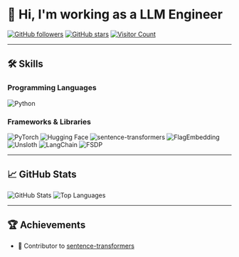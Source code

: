 # 👋 Hi, I'm working as a LLM Engineer

[![GitHub followers](https://img.shields.io/github/followers/daegonYu?label=Follow&style=social)](https://github.com/daegonYu)
[![GitHub stars](https://img.shields.io/github/stars/daegonYu?label=Stars&style=social)](https://github.com/daegonYu)
[![Visitor Count](https://visitor-badge.laobi.icu/badge?page_id=daegonYu.daegonYu)](https://github.com/daegonYu)

---

## 🛠️ Skills

### Programming Languages
![Python](https://img.shields.io/badge/Python-3776AB?logo=python&logoColor=white)

### Frameworks & Libraries
![PyTorch](https://img.shields.io/badge/PyTorch-EE4C2C?logo=pytorch&logoColor=white)
![Hugging Face](https://img.shields.io/badge/HuggingFace-FFD54F?logo=huggingface&logoColor=black)
![sentence-transformers](https://img.shields.io/badge/sentence--transformers-blue)
![FlagEmbedding](https://img.shields.io/badge/FlagEmbedding-green)
![Unsloth](https://img.shields.io/badge/Unsloth-purple)
![LangChain](https://img.shields.io/badge/LangChain-orange)
![FSDP](https://img.shields.io/badge/FSDP-lightblue)

---

## 📈 GitHub Stats
![GitHub Stats](https://github-readme-stats.vercel.app/api?username=daegonYu&show_icons=true&theme=radical)
![Top Languages](https://github-readme-stats.vercel.app/api/top-langs/?username=daegonYu&layout=compact&theme=radical)

---

## 🏆 Achievements
- 🔧 Contributor to [sentence-transformers](https://github.com/UKPLab/sentence-transformers)
